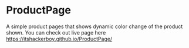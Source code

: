 # ProductPage
A simple product pages that shows dynamic color change of the product shown. 
You can check out live page here https://itshackerboy.github.io/ProductPage/
